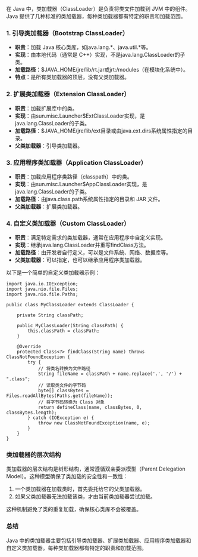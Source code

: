 在 Java 中，类加载器（ClassLoader）是负责将类文件加载到 JVM 中的组件。Java 提供了几种标准的类加载器，每种类加载器都有特定的职责和加载范围。
### 1. 引导类加载器（Bootstrap ClassLoader）

- **职责**：加载 Java 核心类库，如java.lang.*、java.util.*等。
- **实现**：由本地代码（通常是 C++）实现，不是java.lang.ClassLoader的子类。
- **加载路径**：$JAVA_HOME/jre/lib/rt.jar或jrt:/modules（在模块化系统中）。
- **特点**：是所有类加载器的顶层，没有父类加载器。
### 2. 扩展类加载器（Extension ClassLoader）

- **职责**：加载扩展库中的类。
- **实现**：由sun.misc.Launcher$ExtClassLoader实现，是java.lang.ClassLoader的子类。
- **加载路径**：$JAVA_HOME/jre/lib/ext目录或由java.ext.dirs系统属性指定的目录。
- **父类加载器**：引导类加载器。
### 3. 应用程序类加载器（Application ClassLoader）

- **职责**：加载应用程序类路径（classpath）中的类。
- **实现**：由sun.misc.Launcher$AppClassLoader实现，是java.lang.ClassLoader的子类。
- **加载路径**：由java.class.path系统属性指定的目录和 JAR 文件。
- **父类加载器**：扩展类加载器。
### 4. 自定义类加载器（Custom ClassLoader）

- **职责**：满足特定需求的类加载器，通常在应用程序中自定义实现。
- **实现**：继承java.lang.ClassLoader并重写findClass方法。
- **加载路径**：由开发者自行定义，可以是文件系统、网络、数据库等。
- **父类加载器**：可以指定，也可以继承应用程序类加载器。

以下是一个简单的自定义类加载器示例：
```
import java.io.IOException;
import java.nio.file.Files;
import java.nio.file.Paths;

public class MyClassLoader extends ClassLoader {

    private String classPath;

    public MyClassLoader(String classPath) {
        this.classPath = classPath;
    }

    @Override
    protected Class<?> findClass(String name) throws ClassNotFoundException {
        try {
            // 将类名转换为文件路径
            String fileName = classPath + name.replace('.', '/') + ".class";
            // 读取类文件的字节码
            byte[] classBytes = Files.readAllBytes(Paths.get(fileName));
            // 将字节码转换为 Class 对象
            return defineClass(name, classBytes, 0, classBytes.length);
        } catch (IOException e) {
            throw new ClassNotFoundException(name, e);
        }
    }
}
```
### 类加载器的层次结构
类加载器的层次结构是树形结构，通常遵循双亲委派模型（Parent Delegation Model）。这种模型确保了类加载的安全性和一致性：

1. 一个类加载器在加载类时，首先委托给它的父类加载器。
2. 如果父类加载器无法加载该类，才由当前类加载器尝试加载。

这种机制避免了类的重复加载，确保核心类库不会被覆盖。
### 总结
Java 中的类加载器主要包括引导类加载器、扩展类加载器、应用程序类加载器和自定义类加载器。每种类加载器都有特定的职责和加载范围。
